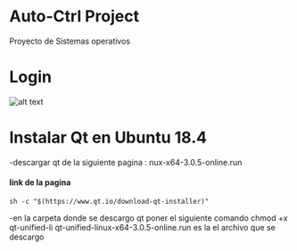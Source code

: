 # Auto-Ctrl Project
Proyecto de Sistemas operativos


# Login
![alt text](https://github.com/RaulToto/Auto-Ctrl/blob/master/Auto-Ctrl/images/login.png)

# Instalar Qt en Ubuntu 18.4
-descargar qt de la siguiente pagina : 
nux-x64-3.0.5-online.run 
#### link de la pagina

```shell
sh -c "$(https://www.qt.io/download-qt-installer)"
```
-en la carpeta donde se descargo qt poner el siguiente comando 
chmod +x qt-unified-li
qt-unified-linux-x64-3.0.5-online.run es la el archivo que se descargo

